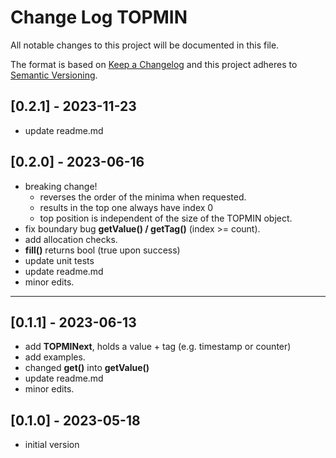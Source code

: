 # Change Log TOPMIN

All notable changes to this project will be documented in this file.

The format is based on [Keep a Changelog](http://keepachangelog.com/)
and this project adheres to [Semantic Versioning](http://semver.org/).


## [0.2.1] - 2023-11-23
- update readme.md


## [0.2.0] - 2023-06-16
- breaking change!
  - reverses the order of the minima when requested.
  - results in the top one always have index 0
  - top position is independent of the size of the TOPMIN object.
- fix boundary bug  **getValue() / getTag()** (index >= count).
- add allocation checks.
- **fill()** returns bool (true upon success)
- update unit tests
- update readme.md
- minor edits.

----

## [0.1.1] - 2023-06-13
- add **TOPMINext**, holds a value + tag (e.g. timestamp or counter)
- add examples.
- changed **get()** into **getValue()**
- update readme.md
- minor edits.

## [0.1.0] - 2023-05-18
- initial version

